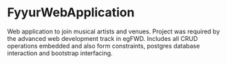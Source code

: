 # FyyurWebApplication
Web application to join musical artists and venues. Project was required by the advanced web development track in egFWD. Includes all CRUD operations embedded and also form constraints, postgres database interaction and bootstrap interfacing.
